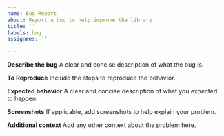 ```yaml
---
name: Bug Report
about: Report a bug to help improve the library.
title: ''
labels: bug
assignees: ''

---
```


**Describe the bug**
A clear and concise description of what the bug is.

**To Reproduce**
Include the steps to reproduce the behavior.

**Expected behavior**
A clear and concise description of what you expected to happen.

**Screenshots**
If applicable, add screenshots to help explain your problem.

**Additional context**
Add any other context about the problem here.
